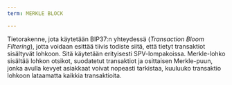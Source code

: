 ```yaml
---
term: MERKLE BLOCK

---
```

Tietorakenne, jota käytetään BIP37:n yhteydessä (*Transaction Bloom Filtering*), jotta voidaan esittää tiivis todiste siitä, että tietyt transaktiot sisältyvät lohkoon. Sitä käytetään erityisesti SPV-lompakoissa. Merkle-lohko sisältää lohkon otsikot, suodatetut transaktiot ja osittaisen Merkle-puun, jonka avulla kevyet asiakkaat voivat nopeasti tarkistaa, kuuluuko transaktio lohkoon lataamatta kaikkia transaktioita.